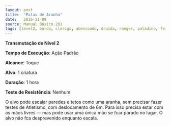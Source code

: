 ```yaml
---
layout: post
title:  "Patas de Aranha"
date:   2016-11-09
source: Manual Básico.201
tags: [level2, bardo, clerigo, abencoado, druida, ranger, paladino, feiticeiro, mago, transmutacao, padrao, toque, criatura, hora, nenhum]
---
```


**Transmutação de Nível 2**

**Tempo de Execução**: Ação Padrão

**Alcance**: Toque

**Alvo**: 1 criatura

**Duração**: 1 hora

**Teste de Resistência**: Nenhum

O alvo pode escalar paredes e tetos como uma aranha, sem precisar fazer testes de Atletismo, com deslocamento de 6m.
Para isso precisa estar com as mãos livres — mas pode usar uma única mão se fcar parado no lugar. O alvo não fca desprevenido enquanto escala.
